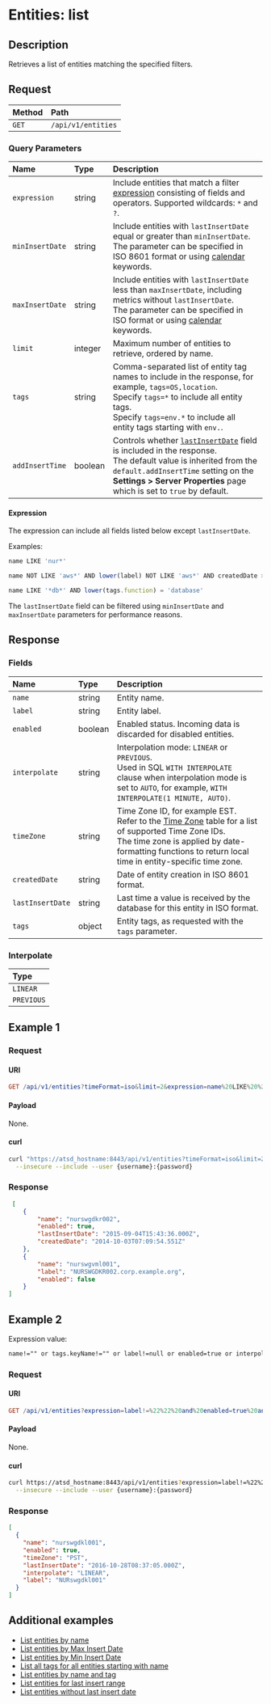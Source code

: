 # Entities: list

## Description

Retrieves a list of entities matching the specified filters.

## Request

| **Method** | **Path** |
|:---|:---|
| `GET` | `/api/v1/entities` |

### Query Parameters

|**Name**|**Type**|**Description**|
|:---|:---|:---|
| `expression` |string|Include entities that match a filter [expression](../../../api/meta/expression.md) consisting of fields and operators. Supported wildcards: `*` and `?`.|
| `minInsertDate` |string|Include entities with `lastInsertDate` equal or greater than `minInsertDate`.<br>The parameter can be specified in ISO 8601 format or using [calendar](../../../shared/calendar.md) keywords.|
| `maxInsertDate` |string|Include entities with `lastInsertDate` less than `maxInsertDate`, including metrics without `lastInsertDate`.<br>The parameter can be specified in ISO format or using [calendar](../../../shared/calendar.md) keywords.|
| `limit` |integer|Maximum number of entities to retrieve, ordered by name.|
| `tags` |string|Comma-separated list of entity tag names to include in the response, for example, `tags=OS,location`.<br>Specify `tags=*` to include all entity tags.<br>Specify `tags=env.*` to include all entity tags starting with `env.`.|
| `addInsertTime` | boolean| Controls whether [`lastInsertDate`](#fields) field is included in the response.<br>The default value is inherited from the `default.addInsertTime` setting on the **Settings > Server Properties** page which is set to `true` by default.|

#### Expression

The expression can include all fields listed below except `lastInsertDate`.

Examples:

```javascript
name LIKE 'nur*'

name NOT LIKE 'aws*' AND lower(label) NOT LIKE 'aws*' AND createdDate > '2017-10-01T00:00:00Z'

name LIKE '*db*' AND lower(tags.function) = 'database'
```

The `lastInsertDate` field can be filtered using `minInsertDate` and `maxInsertDate` parameters for performance reasons.

## Response

### Fields

| **Name** | **Type** | **Description** |
|:---|:---|:---|
| `name` | string | Entity name. |
| `label` | string | Entity label. |
| `enabled` | boolean | Enabled status. Incoming data is discarded for disabled entities. |
| `interpolate` | string | Interpolation mode: `LINEAR` or `PREVIOUS`. <br>Used in SQL `WITH INTERPOLATE` clause when interpolation mode is set to `AUTO`, for example, `WITH INTERPOLATE(1 MINUTE, AUTO)`.|
| `timeZone` | string | Time Zone ID, for example EST.<br>Refer to the [Time Zone](../../../shared/timezone-list.md) table for a list of supported Time Zone IDs.<br>The time zone is applied by date-formatting functions to return local time in entity-specific time zone.|
| `createdDate` | string | Date of entity creation in ISO 8601 format.|
| `lastInsertDate` | string |Last time a value is received by the database for this entity in ISO format. |
| `tags` | object | Entity tags, as requested with the `tags` parameter. |

### Interpolate

|**Type**|
|:---|
|`LINEAR`|
|`PREVIOUS`|

## Example 1

### Request

#### URI

```elm
GET /api/v1/entities?timeFormat=iso&limit=2&expression=name%20LIKE%20%27nurs*%27
```

#### Payload

None.

#### curl

```bash
curl "https://atsd_hostname:8443/api/v1/entities?timeFormat=iso&limit=2&expression=name%20LIKE%20%27nurs*%27" \
  --insecure --include --user {username}:{password}
```

### Response

```json
 [
    {
        "name": "nurswgdkr002",
        "enabled": true,
        "lastInsertDate": "2015-09-04T15:43:36.000Z",
        "createdDate": "2014-10-03T07:09:54.551Z"
    },
    {
        "name": "nurswgvml001",
        "label": "NURSWGDKR002.corp.example.org",
        "enabled": false
    }
]
```

## Example 2

Expression value:

```txt
name!="" or tags.keyName!="" or label!=null or enabled=true or interpolate="LINEAR" or timeZone!=""
```

### Request

#### URI

```elm
GET /api/v1/entities?expression=label!=%22%22%20and%20enabled=true%20and%20interpolate!=%22%22%20and%20timeZone!=%22%22
```

#### Payload

None.

#### curl

```bash
curl https://atsd_hostname:8443/api/v1/entities?expression=label!=%22%22%20and%20enabled=true%20and%20interpolate!=%22%22%20and%20timeZone!=%22%22 \
  --insecure --include --user {username}:{password}
```

### Response

```json
[
  {
    "name": "nurswgdkl001",
    "enabled": true,
    "timeZone": "PST",
    "lastInsertDate": "2016-10-28T08:37:05.000Z",
    "interpolate": "LINEAR",
    "label": "NURswgdkl001"
  }
]
```

## Additional examples

* [List entities by name](./examples/list-entities-by-name.md)
* [List entities by Max Insert Date](./examples/list-entities-by-maxinsertdate.md)
* [List entities by Min Insert Date](./examples/list-entities-by-mininsertdate.md)
* [List all tags for all entities starting with name](examples/list-all-tags-for-all-entities-with-name.md)
* [List entities by name and tag](examples/list-entities-by-tag-containing-hbase.md)
* [List entities for last insert range](examples/list-entities-for-last-insert-range.md)
* [List entities without last insert date](examples/list-entities-without-last-insert-date.md)
